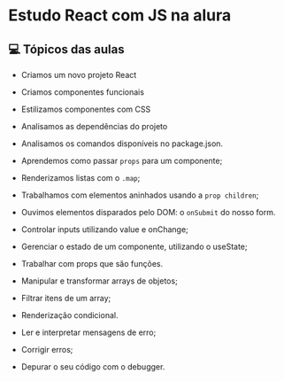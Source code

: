 # Estudo React com JS na alura

## 💻 Tópicos das aulas

- Criamos um novo projeto React
- Criamos componentes funcionais
- Estilizamos componentes com CSS
- Analisamos as dependências do projeto
- Analisamos os comandos disponíveis no package.json.

- Aprendemos como passar `props` para um componente;
- Renderizamos listas com o `.map`;
- Trabalhamos com elementos aninhados usando a `prop children`;
- Ouvimos elementos disparados pelo DOM: o `onSubmit` do nosso form.

- Controlar inputs utilizando value e onChange;
- Gerenciar o estado de um componente, utilizando o useState;
- Trabalhar com props que são funções.

- Manipular e transformar arrays de objetos;
- Filtrar itens de um array;
- Renderização condicional.

- Ler e interpretar mensagens de erro;
- Corrigir erros;
- Depurar o seu código com o debugger.
